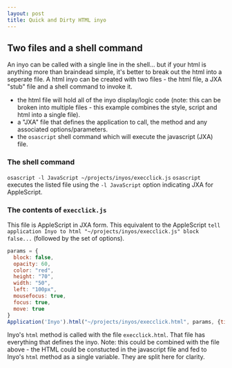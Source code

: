 ```yaml
---
layout: post
title: Quick and Dirty HTML inyo
---
```


## Two files and a shell command

An inyo can be called with a single line in the shell... but if your html is anything more than braindead simple, it's better to break out the html into a seperate file. A html inyo can be created with two files - the html file, a JXA "stub" file and a shell command to invoke it.

* the html file will hold all of the inyo display/logic code (note: this can be broken into multiple files - this example combines the style, script and html into a single file).
* a "JXA" file that defines the application to call, the method and any associated options/parameters.
* the `osascript` shell command which will execute the javascript (JXA) file.

### The shell command

`osascript -l JavaScript ~/projects/inyos/execclick.js`  `osascript` executes the listed file using the `-l JavaScript` option indicating JXA for AppleScript.

### The contents of `execclick.js`

This file is AppleScript in JXA form. This equivalent to the AppleScript `tell application Inyo to html "~/projects/inyos/execclick.js" block false...` (followed by the set of options).

```javascript
params = {
  block: false,
  opacity: 60,
  color: "red",
  height: "70",
  width: "50",
  left: "100px",
  mousefocus: true,
  focus: true,
  move: true
}
Application('Inyo').html("~/projects/inyos/execclick.html", params, {timeout: 40000})
```

Inyo's `html` method is called with the file `execclick.html`. That file has everything that defines the inyo. Note: this could be combined with the file above - the HTML could be constucted in the javascript file and fed to Inyo's `html` method as a single variable. They are split here for clarity.
